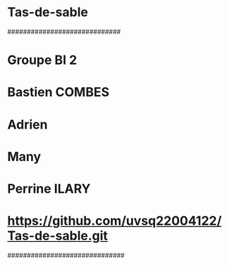 # Tas-de-sable
#############################
# Groupe BI 2
# Bastien COMBES
# Adrien
# Many
# Perrine ILARY
# https://github.com/uvsq22004122/Tas-de-sable.git
##############################